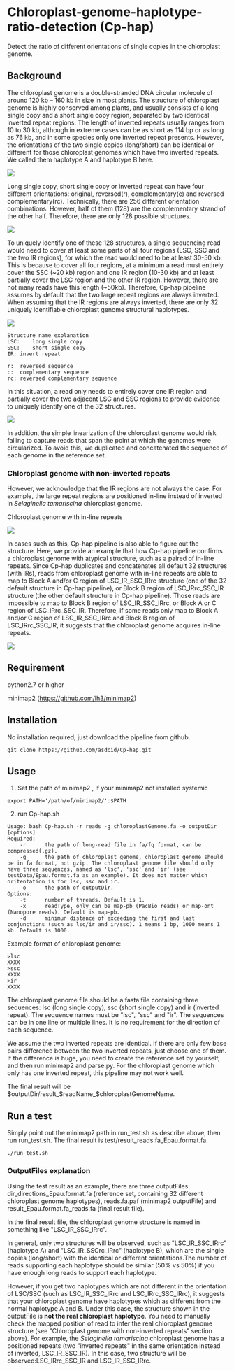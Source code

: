 # Chloroplast-genome-haplotype-ratio-detection (Cp-hap)
Detect the ratio of different orientations of single copies in the chloroplast genome. 

## Background
The chloroplast genome is a double-stranded DNA circular molecule of around 120 kb – 160 kb in size in most plants. The structure of chloroplast genome is highly conserved among plants, and usually consists of a long single copy and a short single copy region, separated by two identical inverted repeat regions. The length of inverted repeats usually ranges from 10 to 30 kb, although in extreme cases can be as short as 114 bp or as long as 76 kb, and in some species only one inverted repeat presents. However, the orientations of the two single copies (long/short) can be identical or different for those chloroplast genomes which have two inverted repeats. We called them haplotype A and haplotype B here.
<p>
  <img src="https://github.com/asdcid/figures/blob/master/Chloroplast-genome-single-copy-orientation-ratio-detection/summary.png" />
 </p>

Long single copy, short single copy or inverted repeat can have four different orientations: original, reversed(r), complementary(c) and reversed complementary(rc). Technically, there are 256 different orientation combinations. However, half of them (128) are the complementary strand of the other half. Therefore, there are only 128 possible structures.
<p>
  <img src="https://github.com/asdcid/figures/blob/master/Chloroplast-genome-single-copy-orientation-ratio-detection/equal_structure.png" />
 </p>


To uniquely identify one of these 128 structures, a single sequencing read would need to cover at least some parts of all four regions (LSC, SSC and the two IR regions), for which the read would need to be at least 30-50 kb. This is because to cover all four regions, at a minimum a read must entirely cover the SSC (~20 kb) region and one IR region (10-30 kb) and at least partially cover the LSC region and the other IR region. However, there are not many reads have this length (~50kb). Therefore, Cp-hap pipeline assumes by default that the two large repeat regions are always inverted. When assuming that the IR regions are always inverted, there are only 32 uniquely identifiable chloroplast genome structural haplotypes. 

<p>
  <img src="https://github.com/asdcid/figures/blob/master/Chloroplast-genome-single-copy-orientation-ratio-detection/Fig S1. 32 chloroplast genome sturctures.png" />
</p>

```
Structure name explanation
LSC:    long single copy
SSC:    short single copy
IR: invert repeat

r:  reversed sequence
c:  complementary sequence
rc: reversed complementary sequence
```

In this situation, a read only needs to entirely cover one IR region and partially cover the two adjacent LSC and SSC regions to provide evidence to uniquely identify one of the 32 structures.

<p>
  <img src="https://github.com/asdcid/figures/blob/master/Chloroplast-genome-single-copy-orientation-ratio-detection/mapped.png"/>
</p>


In addition, the simple linearization of the chloroplast genome would risk failing to capture reads that span the point at which the genomes were circularized. To avoid this, we duplicated and concatenated the sequence of each genome in the reference set.


### Chloroplast genome with non-inverted repeats
However, we acknowledge that the IR regions are not always the case. For example, the large repeat regions are positioned in-line instead of inverted in _Selaginella tamariscina_ chloroplast genome. 

Chloroplast genome with in-line repeats
<p>
  <img src="https://github.com/asdcid/figures/blob/master/Chloroplast-genome-single-copy-orientation-ratio-detection/hc.png"/>
</p>

In cases such as this, Cp-hap pipeline is also able to figure out the structure. Here, we provide an example that how Cp-hap pipeline confirms a chloroplast genome with atypical structure, such as a paired of in-line repeats. Since Cp-hap duplicates and concatenates all default 32 structures (with IRs), reads from chloroplast genome with in-line repeats are able to map to Block A and/or C region of LSC_IR_SSC_IRrc structure (one of the 32 default structure in Cp-hap pipeline), or Block B region of LSC_IRrc_SSC_IR structure (the other default structure in Cp-hap pipeline). Those reads are impossible to map to Block B region of LSC_IR_SSC_IRrc, or Block A or C region of LSC_IRrc_SSC_IR. Therefore, if some reads only map to Block A and/or C region of LSC_IR_SSC_IRrc and Block B region of LSC_IRrc_SSC_IR, it suggests that the chloroplast genome acquires in-line repeats. 

<p>
  <img src="https://github.com/asdcid/figures/blob/master/Chloroplast-genome-single-copy-orientation-ratio-detection/in_line_repeat.png"/>
</p>

## Requirement
python2.7 or higher

minimap2 (https://github.com/lh3/minimap2)


## Installation
No installation required, just download the pipeline from github.
```
git clone https://github.com/asdcid/Cp-hap.git
```

## Usage
1. Set the path of minimap2 , if your minimap2 not installed systemic 
```
export PATH='/path/of/minimap2/':$PATH
```
2. run Cp-hap.sh
```
Usage: bash Cp-hap.sh -r reads -g chloroplastGenome.fa -o outputDir [options]
Required:
    -r      the path of long-read file in fa/fq format, can be compressed(.gz).
    -g      the path of chloroplast genome, chloroplast genome should be in fa format, not gzip. The chloroplast genome file should only have three sequences, named as 'lsc', 'ssc' and 'ir' (see testData/Epau.format.fa as an example). It does not matter which oritentation is for lsc, ssc and ir.
    -o      the path of outputDir.
Options:
    -t      number of threads. Default is 1.
    -x      readType, only can be map-pb (PacBio reads) or map-ont (Nanopore reads). Default is map-pb.
    -d      minimun distance of exceeding the first and last conjunctions (such as lsc/ir and ir/ssc). 1 means 1 bp, 1000 means 1 kb. Default is 1000.
```

Example format of chloroplast genome:
```
>lsc
XXXX
>ssc
XXXX
>ir
XXXX
```

The chloroplast genome file should be a fasta file containing three sequences: lsc (long single copy), ssc (short single copy) and ir (inverted repeat). The sequence names must be "lsc", "ssc" and "ir". The sequences can be in one line or multiple lines. It is no requirement for the direction of each sequence.

We assume the two inverted repeats are identical. If there are only few base pairs difference between the two inverted repeats, just choose one of them. If the difference is huge, you need to create the reference set by yourself, and then run minimap2 and parse.py. For the chloroplast genome which only has one inverted repeat, this pipeline may not work well.


The final result will be $outputDir/result_$readName_$chloroplastGenomeName.

## Run a test
Simply point out the minimap2 path in run_test.sh as describe above, then run run_test.sh. The final result is test/result_reads.fa_Epau.format.fa.
```
./run_test.sh
```

### OutputFiles explanation
Using the test result as an example, there are three outputFiles: dir_directions_Epau.format.fa (reference set, containing 32 different chloroplast genome haplotypes), reads.fa.paf (minimap2 outputFile) and result_Epau.format.fa_reads.fa (final result file).

In the final result file, the chloroplast genome structure is named in something like "LSC_IR_SSC_IRrc".

In general, only two structures will be observed, such as "LSC_IR_SSC_IRrc" (haplotype A) and "LSC_IR_SSCrc_IRrc" (haplotype B), which are the single copies (long/short) with the identical or different orientations.The number of reads supporting each haplotype should be similar (50% vs 50%) if you have enough long reads to support each haplotype.

However, if you get two haplotypes which are not different in the orientation of LSC/SSC (such as LSC_IR_SSC_IRrc and LSC_IRrc_SSC_IRrc), it suggests that your chloroplast genome have haplotypes which as different from the normal haplotype A and B. Under this case, the structure shown in the outputFile is **not the real chloroplast haplotype**. You need to manually check the mapped position of read to infer the real chloroplast genome structure (see "Chloroplast genome with non-inverted repeats" section above). For example, the _Selaginella tamariscina_ chloroplast genome has a positioned repeats (two "inverted repeats" in the same orientation instead of inverted, LSC_IR_SSC_IR). In this case, two structure will be observed:LSC_IRrc_SSC_IR and LSC_IR_SSC_IRrc.

